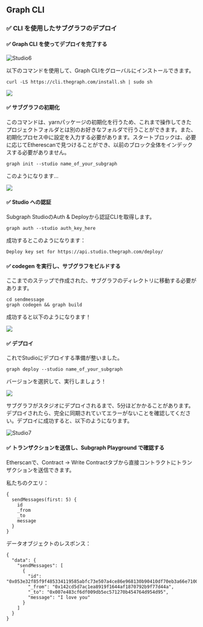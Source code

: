 ## Graph CLI

### ✅ CLI を使用したサブグラフのデプロイ

#### ✅ Graph CLI を使ってデプロイを完了する

![Studio6](/public/images/TheGraph-ScaffoldEth2/section-2/2_5_1.png)

以下のコマンドを使用して、Graph CLIをグローバルにインストールできます。

```
curl -LS https://cli.thegraph.com/install.sh | sudo sh
```

![](/public/images/TheGraph-ScaffoldEth2/section-2/2_5_2.png)

#### ✅ サブグラフの初期化

このコマンドは、yarnパッケージの初期化を行うため、これまで操作してきたプロジェクトフォルダとは別のお好きなフォルダで行うことができます。また、初期化プロセス中に設定を入力する必要があります。スタートブロックは、必要に応じてEtherescanで見つけることができ、以前のブロック全体をインデックスする必要がありません。

```
graph init --studio name_of_your_subgraph
```

このようになります...

![](/public/images/TheGraph-ScaffoldEth2/section-2/2_5_3.png)

#### ✅ Studio への認証

Subgraph StudioのAuth & Deployから認証CLIを取得します。

```
graph auth --studio auth_key_here
```

成功するとこのようになります：

```
Deploy key set for https://api.studio.thegraph.com/deploy/
```

#### ✅ codegen を実行し、サブグラフをビルドする

ここまでのステップで作成された、サブグラフのディレクトリに移動する必要があります。

```
cd sendmessage
graph codegen && graph build
```

成功すると以下のようになります！

![](/public/images/TheGraph-ScaffoldEth2/section-2/2_5_4.png)

#### ✅ デプロイ

これでStudioにデプロイする準備が整いました。

```
graph deploy --studio name_of_your_subgraph
```

バージョンを選択して、実行しましょう！

![](/public/images/TheGraph-ScaffoldEth2/section-2/2_5_5.png)

サブグラフがスタジオにデプロイされるまで、5分ほどかかることがあります。デプロイされたら、完全に同期されていてエラーがないことを確認してください。デプロイに成功すると、以下のようになります。

![Studio7](/public/images/TheGraph-ScaffoldEth2/section-2/2_5_6.png)

#### ✅ トランザクションを送信し、Subgraph Playground で確認する

Etherscanで、Contract -> Write Contractタブから直接コントラクトにトランザクションを送信できます。

私たちのクエリ：

```
{
  sendMessages(first: 5) {
    id
    _from
    _to
    message
  }
}
```

データオブジェクトのレスポンス：

```
{
  "data": {
    "sendMessages": [
      {
        "id": "0x053e32f85f9f485334119585abfc73e507a4ce86e968130b90410df70eb3a66e71000000",
        "_from": "0x142cd5d7ac1ea8919f1644af1870792b9f77d44a",
        "_to": "0x007e483cf6df009db5ec571270b454764d954d95",
        "message": "I love you"
      }
    ]
  }
}
```
